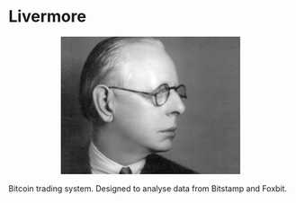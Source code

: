 # Livermore

<p align="center">
    <img src="logo.gif" />
</p>

Bitcoin trading system. Designed to analyse data from Bitstamp and Foxbit.
